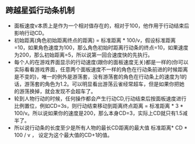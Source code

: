 ## 跨越星弧行动条机制
- 面板速度v本质上是作为一个相对值存在的，相对于100，他作用于行动结束后影响行动CD。
- 初始距离(角色初始距离终点的距离) = 标准距离 * 100/v，假设标准距离=10，如果角色速度为100，那么角色初始时距离行动条的终点=10，如果速度为200，那么初始距离=5，所以说第一回合速度快的先执行。
- 每个人的在游戏界面显示的行动速度(跟你的面板速度无关)都是一样的(你可以实际看看游戏界面，任意两个面板速度不一样的角色在行动条前进的时候距离是不变的)，唯一的例外是游荡套，没有游荡套的角色在行动条上的速度为1的话，游荡套的角色为1.2。可以明显看出游荡云雀经常超车，但是如果你把她的游荡换掉，就会发现不会超车了。
- 轮到人物行动的时候，任何操作都会产生行动CD,行动结束后按面板速度进行比例置位，例如CD=3s，则行动结束移动到距离终点距离 = 标准距离 * 3 * 100/v。所以说如果你的速度是200，那么本身CD=3，实际上CD就只有1.5减半了。
- 所以说行动条的长度至少是所有人物的最长CD距离的最大值 标准距离* CD * 100 / v ， 设定为这个最大值的CD+1的值。
